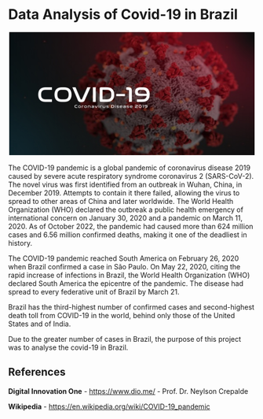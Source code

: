 # Data Analysis of Covid-19 in Brazil

<p align="center">
    <img src="https://github.com/raquelcolares/Data-Science_Unimed-BH_DIO/blob/main/Projects/3%20-%20Creating%20models%20with%20Python%20and%20Machine%20Learning%20to%20predict%20the%20evolution%20of%20COVID-19%20in%20Brazil/Covid-19.jpg"  width="500" height="250">
</p>

The COVID-19 pandemic is a global pandemic of coronavirus disease 2019 caused by severe acute respiratory syndrome coronavirus 2 (SARS-CoV-2). The novel virus was first identified from an outbreak in Wuhan, China, in December 2019. Attempts to contain it there failed, allowing the virus to spread to other areas of China and later worldwide. The World Health Organization (WHO) declared the outbreak a public health emergency of international concern on January 30, 2020 and a pandemic on March 11, 2020. 
As of October 2022, the pandemic had caused more than 624 million cases and 6.56 million confirmed deaths, making it one of the deadliest in history.

The COVID-19 pandemic reached South America on February 26, 2020 when Brazil confirmed a case in São Paulo. On May 22, 2020, citing the rapid increase of infections in Brazil, the World Health Organization (WHO) declared South America the epicentre of the pandemic. The disease had spread to every federative unit of Brazil by March 21.

Brazil has the third-highest number of confirmed cases and second-highest death toll from COVID-19 in the world, behind only those of the United States and of India.

Due to the greater number of cases in Brazil, the purpose of this project was to analyse the covid-19 in Brazil. 






## References

**Digital Innovation One** - https://www.dio.me/ - Prof. Dr. Neylson Crepalde

**Wikipedia** - https://en.wikipedia.org/wiki/COVID-19_pandemic

